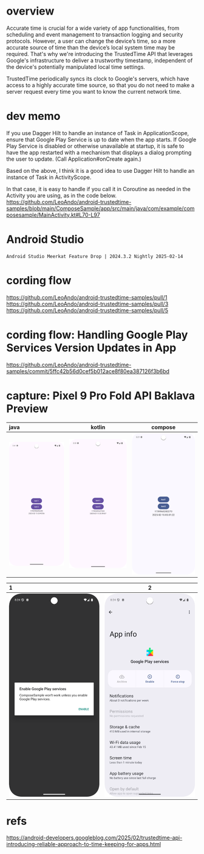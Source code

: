 # overview
Accurate time is crucial for a wide variety of app functionalities, from scheduling and event management to transaction logging and security protocols. However, a user can change the device’s time, so a more accurate source of time than the device’s local system time may be required. That's why we're introducing the TrustedTime API that leverages Google's infrastructure to deliver a trustworthy timestamp, independent of the device's potentially manipulated local time settings.

TrustedTime periodically syncs its clock to Google's servers, which have access to a highly accurate time source, so that you do not need to make a server request every time you want to know the current network time. 

# dev memo
If you use Dagger Hilt to handle an instance of Task<TrustedTimeClient> in ApplicationScope, ensure that Google Play Service is up to date when the app starts. If Google Play Service is disabled or otherwise unavailable at startup, it is safe to have the app restarted with a mechanism that displays a dialog prompting the user to update. (Call Application#onCreate again.)

Based on the above, I think it is a good idea to use Dagger Hilt to handle an instance of Task<TrustedTimeClient> in ActivityScope.

In that case, it is easy to handle if you call it in Coroutine as needed in the Activity you are using, as in the code below.
https://github.com/LeoAndo/android-trustedtime-samples/blob/main/ComposeSample/app/src/main/java/com/example/composesample/MainActivity.kt#L70-L97

# Android Studio
```
Android Studio Meerkat Feature Drop | 2024.3.2 Nightly 2025-02-14
```
# cording flow
https://github.com/LeoAndo/android-trustedtime-samples/pull/1<br>
https://github.com/LeoAndo/android-trustedtime-samples/pull/3<br>
https://github.com/LeoAndo/android-trustedtime-samples/pull/5<br>

# cording flow: Handling Google Play Services Version Updates in App
https://github.com/LeoAndo/android-trustedtime-samples/commit/5ffc42b56d0cef5b012ace8f80ea387126f3b6bd

# capture: Pixel 9 Pro Fold API Baklava Preview

| java | kotlin | compose |
|:---|:---:|:---:|
|<img src="./JavaSample/img.png" width=320 /> |<img src="./KotlinSample/img.png" width=320 /> |<img src="./ComposeSample/img_1.png" width=320 /> |

| 1 | 2 |
|:---|:---:|
|<img src="./ComposeSample/img_2.png" width=320 /> |<img src="./ComposeSample/img_3.png" width=320 /> |

# refs
https://android-developers.googleblog.com/2025/02/trustedtime-api-introducing-reliable-approach-to-time-keeping-for-apps.html
